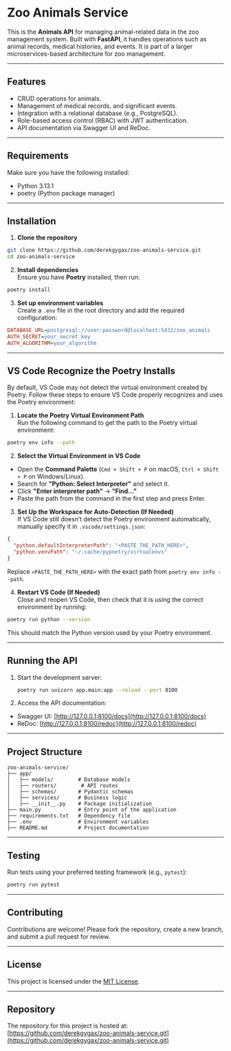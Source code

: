 # Zoo Animals Service

This is the **Animals API** for managing animal-related data in the zoo management system. Built with **FastAPI**, it handles operations such as animal records, medical histories, and events. It is part of a larger microservices-based architecture for zoo management.

---

## Features

- CRUD operations for animals.
- Management of medical records, and significant events.
- Integration with a relational database (e.g., PostgreSQL).
- Role-based access control (RBAC) with JWT authentication.
- API documentation via Swagger UI and ReDoc.

---

## Requirements

Make sure you have the following installed:
- Python 3.13.1
- poetry (Python package manager)

---

## Installation

1. **Clone the repository**  
  ```sh
  git clone https://github.com/derekgygax/zoo-animals-service.git
  cd zoo-animals-service
  ```

2. **Install dependencies**  
  Ensure you have **Poetry** installed, then run:  
  ```sh
  poetry install
  ```

3. **Set up environment variables**  
  Create a `.env` file in the root directory and add the required configuration:  
  ```ini
  DATABASE_URL=postgresql://user:password@localhost:5432/zoo_animals
  AUTH_SECRET=your_secret_key
  AUTH_ALGORITHM=your_algorithm
  ```

---

## VS Code Recognize the Poetry Installs  

By default, VS Code may not detect the virtual environment created by Poetry. Follow these steps to ensure VS Code properly recognizes and uses the Poetry environment:  

1. **Locate the Poetry Virtual Environment Path**  
  Run the following command to get the path to the Poetry virtual environment:  
  ```sh
  poetry env info --path
  ```

2. **Select the Virtual Environment in VS Code**  
  - Open the **Command Palette** (`Cmd + Shift + P` on macOS, `Ctrl + Shift + P` on Windows/Linux).  
  - Search for **"Python: Select Interpreter"** and select it.  
  - Click **"Enter interpreter path"** → **"Find..."**  
  - Paste the path from the command in the first step and press Enter.  

3. **Set Up the Workspace for Auto-Detection (If Needed)**  
  If VS Code still doesn’t detect the Poetry environment automatically, manually specify it in `.vscode/settings.json`:  

  ```json
  {
    "python.defaultInterpreterPath": "<PASTE_THE_PATH_HERE>",
    "python.venvPath": "~/.cache/pypoetry/virtualenvs"
  }
  ```

  Replace `<PASTE_THE_PATH_HERE>` with the exact path from `poetry env info --path`.  

4. **Restart VS Code (If Needed)**  
  Close and reopen VS Code, then check that it is using the correct environment by running:  
  ```sh
  poetry run python --version
  ```  
  This should match the Python version used by your Poetry environment.  

---

## Running the API

1. Start the development server:
   ```bash
   poetry run uvicorn app.main:app --reload --port 8100
   ```


2. Access the API documentation:
  - Swagger UI: [http://127.0.0.1:8100/docs](http://127.0.0.1:8100/docs)
  - ReDoc: [http://127.0.0.1:8100/redoc](http://127.0.0.1:8100/redoc)

---

## Project Structure

```
zoo-animals-service/
├── app/
│   ├── models/        # Database models
│   ├── routers/        # API routes
│   ├── schemas/       # Pydantic schemas
│   ├── services/      # Business logic
│   ├── __init__.py    # Package initialization
├── main.py            # Entry point of the application
├── requirements.txt   # Dependency file
├── .env               # Environment variables
├── README.md          # Project documentation
```

---

## Testing

Run tests using your preferred testing framework (e.g., `pytest`):
```bash
poetry run pytest
```

---

## Contributing

Contributions are welcome! Please fork the repository, create a new branch, and submit a pull request for review.

---

## License

This project is licensed under the [MIT License](LICENSE).

---

## Repository

The repository for this project is hosted at: [https://github.com/derekgygax/zoo-animals-service.git](https://github.com/derekgygax/zoo-animals-service.git)
```